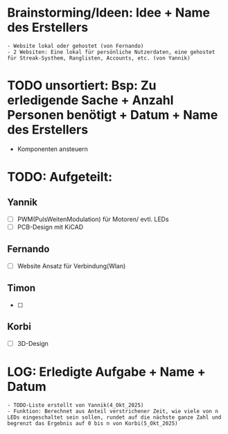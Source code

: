 # Brainstorming/Ideen: Idee + Name des Erstellers
    - Website lokal oder gehostet (von Fernando)
    - 2 Websiten: Eine lokal für persönliche Nutzerdaten, eine gehostet für Streak-Systhem, Ranglisten, Accounts, etc. (von Yannik)

 





# TODO unsortiert: Bsp: Zu erledigende Sache + Anzahl Personen benötigt + Datum + Name des Erstellers
- Komponenten ansteuern



# TODO: Aufgeteilt:

## Yannik

- [ ] PWM(PulsWeitenModulation) für Motoren/ evtl. LEDs
- [ ] PCB-Design mit KiCAD

## Fernando

- [ ] Website Ansatz für Verbindung(Wlan) 

## Timon

- [ ] 

## Korbi

- [ ] 3D-Design





# LOG: Erledigte Aufgabe + Name + Datum

    - TODO-Liste erstellt von Yannik(4_Okt_2025)
    - Funktion: Berechnet aus Anteil verstrichener Zeit, wie viele von n LEDs eingeschaltet sein sollen, rundet auf die nächste ganze Zahl und begrenzt das Ergebnis auf 0 bis n von Korbi(5_Okt_2025)



